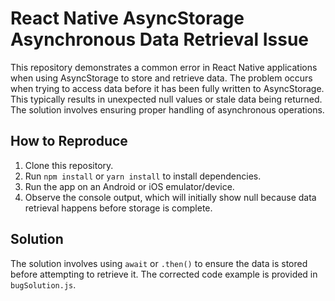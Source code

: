 # React Native AsyncStorage Asynchronous Data Retrieval Issue

This repository demonstrates a common error in React Native applications when using AsyncStorage to store and retrieve data. The problem occurs when trying to access data before it has been fully written to AsyncStorage.  This typically results in unexpected null values or stale data being returned.  The solution involves ensuring proper handling of asynchronous operations.

## How to Reproduce

1. Clone this repository.
2. Run `npm install` or `yarn install` to install dependencies.
3. Run the app on an Android or iOS emulator/device.
4. Observe the console output, which will initially show null because data retrieval happens before storage is complete.

## Solution

The solution involves using `await` or `.then()` to ensure the data is stored before attempting to retrieve it.  The corrected code example is provided in `bugSolution.js`.